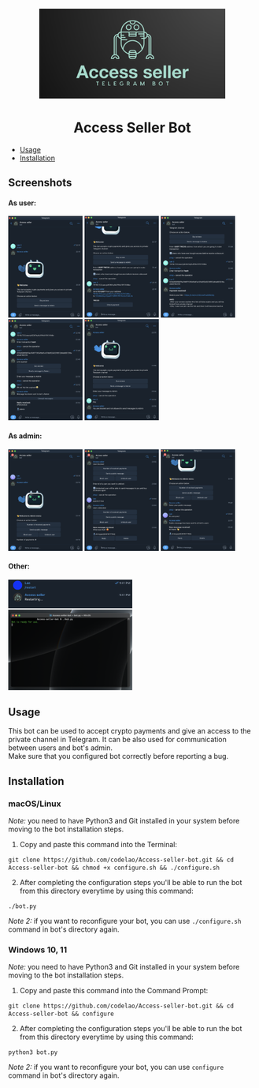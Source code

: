 <p align="center">
  <img src="READMEimages/banner.png" width="75%">
</p>

<h1 align="center">
    Access Seller Bot
</h1>

* [Usage](#usage)
* [Installation](#installation)


## Screenshots
#### As user:
<p>
  <img src="READMEimages/user1.png" width="30%">
  <img src="READMEimages/user2.png" width="30%">
  <img src="READMEimages/user3.png" width="30%">
  <img src="READMEimages/user4.png" width="30%">
  <img src="READMEimages/user5.png" width="30%">
</p>

#### As admin:
<p>
  <img src="READMEimages/admin1.png" width="30%">
  <img src="READMEimages/admin2.png" width="30%">
  <img src="READMEimages/admin3.png" width="30%">
</p>

#### Other:
<p>
  <img src="READMEimages/restart.png" width="50%">
  <img src="READMEimages/running.png" width="50%">
</p>


## Usage
This bot can be used to accept crypto payments and give an access to the private channel in Telegram. It can be also used for communication between users and bot's admin.</br>Make sure that you configured bot correctly before reporting a bug.


## Installation
### macOS/Linux
*Note:* you need to have Python3 and Git installed in your system before moving to the bot installation steps.
1. Copy and paste this command into the Terminal:
```
git clone https://github.com/codelao/Access-seller-bot.git && cd Access-seller-bot && chmod +x configure.sh && ./configure.sh
```
2. After completing the configuration steps you'll be able to run the bot from this directory everytime by using this command:
```
./bot.py
```
*Note 2:* if you want to reconfigure your bot, you can use `./configure.sh` command in bot's directory again.

### Windows 10, 11
*Note:* you need to have Python3 and Git installed in your system before moving to the bot installation steps.
1. Copy and paste this command into the Command Prompt:
```
git clone https://github.com/codelao/Access-seller-bot.git && cd Access-seller-bot && configure
```
2. After completing the configuration steps you'll be able to run the bot from this directory everytime by using this command:
```
python3 bot.py
```
*Note 2:* if you want to reconfigure your bot, you can use `configure` command in bot's directory again.
